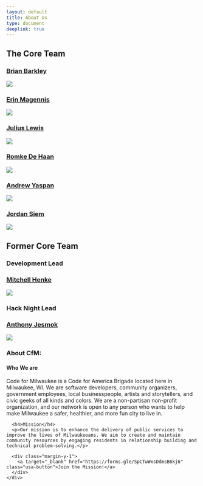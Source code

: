 ```yaml
---
layout: default
title: About Us
type: document
deeplink: true
---
```


<div class="grid-container">
   <div class="grid-row">
      <div class="mobile-lg:grid-col-8">
        <h2>The Core Team</h2>
      </div>
    </div>
   <div class="grid-row grid-gap-1">
        <div class="mobile-lg:grid-col-3">
             <h3><a href="https://www.linkedin.com/in/barkleybg/">Brian Barkley</a></h3>
            </div>
         <div class="mobile-lg:grid-col-3">
            <div class="headshot_back">
                <img class ="headshot-img " src="images/headshots/Brian.jpg">
             </div>
         </div>
         <div class="mobile-lg:grid-col-3">
             <h3><a href="https://www.linkedin.com/in/erinmagennis/">Erin Magennis</a></h3>
            </div>
         <div class="mobile-lg:grid-col-3">
            <div class="headshot_back">
                <img class ="headshot-img " src="images/headshots/Erin M. Headshot.JPG">
            </div>
        </div>
    </div>


   <div class="grid-row grid-gap-1 margin-top-2">
        <div class="mobile-lg:grid-col-3">
            <h3><a href="https://www.linkedin.com/in/jlewis3313/">Julius Lewis</a></h3>
        </div>
        <div class="mobile-lg:grid-col-3">
            <div class="headshot_back">
                <img class ="headshot-img " src="images/headshots/julius.jpg">
            </div>
         </div>
         <div class="mobile-lg:grid-col-3">
            <h3><a href="https://www.linkedin.com/in/romkedehaan/">Romke De Haan</a></h3>
            </div>
            <div class="mobile-lg:grid-col-3">
            <div class="headshot_back">
                <img class ="headshot-img " src="images/headshots/Romke-de-Haan-Preferred.jpg">
            </div>
        </div>
     </div>
     <div class="grid-row grid-gap-1 margin-top-2">
       <div class="mobile-lg:grid-col-3">
            <h3><a href="https://www.linkedin.com/in/andrew-yaspan/">Andrew Yaspan</a></h3>
            </div>
            <div class="mobile-lg:grid-col-3">
            <div class="headshot_back">
                <img class ="headshot-img " src="images/headshots/Andrew.jpg">
            </div>
        </div>
        <div class="mobile-lg:grid-col-3">
            <h3><a href="https://www.linkedin.com/in/jordan-siem/">Jordan Siem</a></h3>
            </div>
            <div class="mobile-lg:grid-col-3">
            <div class="headshot_back">
                <img class ="headshot-img " src="images/headshots/jordan.png">
            </div>
     </div>
    </div>
    
</div>

<div class="grid-container">
   <div class="grid-row">
     <div class="mobile-lg:grid-col-8">
      <h2>Former Core Team</h2>
    </div>

 <div class="grid-row grid-gap-1 margin-top-2">
      <div class="mobile-lg:grid-col-3">
        <h3>Development Lead</h3>
        <h3><a href="https://www.linkedin.com/in/jlewis3313/">Mitchell Henke</a></h3>
      </div>
     <div class="mobile-lg:grid-col-3">
        <div class="headshot_back">
         <img class ="headshot-img " src="images/headshots/mitch_headshot.jpg">
       </div>
    </div>
    <div class="mobile-lg:grid-col-3">
      <h3>Hack Night Lead</h3>
      <h3><a href="https://www.linkedin.com/in/jesmok/">Anthony Jesmok</a></h3>
    </div>
    <div class="mobile-lg:grid-col-3">
       <div class="headshot_back">
        <img class ="headshot-img " src="images/headshots/Anthony Jesmok.jpeg">
      </div>
    </div>
    
  </div>

  
  <div class="grid-row">
    <div class="mobile-lg:grid-col-8">
      <h3>About CfM:</h3>
      <h4>Who We are</h4>
      <p>Code for Milwaukee is a Code for America Brigade located here in Milwaukee, WI. We are software developers, community organizers, government employees, local businesspeople, artists and storytellers, and civic geeks of all kinds and colors. We are a non-partisan non-profit organization, and our network is open to any person who wants to help make Milwaukee a safer, healthier, and more fun city to live in.</p>

      <h4>Mission</h4>
      <p>Our mission is to enhance the delivery of public services to improve the lives of Milwaukeeans. We aim to create and maintain community resources by engaging residents in relationship building and technical problem-solving.</p>

      <div class="margin-y-1">
        <a target="_blank" href="https://forms.gle/SpCTwWxsDdmsB6kj6" class="usa-button">Join the Mission!</a>
      </div>
    </div>
  </div>
</div>

<!-- ## Open Positions
### Treasurer

#### Opportunity: 

Code for Milwaukee (CfM) is looking for a Treasurer to help guide the financial side of our non-profit efforts. This is an unpaid, volunteer position. The Treasurer is a member of the CfM Core Team, and will report primarily to Brigade Captain Andrew Yaspan. To apply please fill out [this brief form](https://docs.google.com/forms/d/e/1FAIpQLSdFK33qZQOhhGHSHFsMyidTgPU_kIOt6TBD7xirXUI_OaQXvw/viewform). Application is due by Sunday, November 10th at 11:59pm. 

#### Roles and responsibilities:

At current, roles and responsibilities include:

- Managing receipts, budget, and bank account, and disbursing funds. 
- Helping to arrange food at CfM’s major events (like our monthly Hack Nights)
- Securing sponsorship or grants: 
    - For CfM’s major events
    - For project infrastructure (paying for web hosting or services like AWS) 
- Planning for future financial needs (larger events, growth objectives, etc)
- Collaborating with other CfM Core Team members
- Innovating on the above items to make planning and funding as streamlined as possible
- Assisting in upgrading our financial infrastructure 
     - CfM is exploring options to become a 501(c)3 or other protected non-profit status. Applicants for the Treasurer position should also be prepared to help CfM to apply for protected status and to operate under this status.
- Attending our major events (e.g., monthly Hack Nights) whenever possible


#### Estimated hours: 
Often 5-15 hours in a typical month (but can be as low as 1 hour if you help us to get our finances in order)

#### Desired competencies:

- Balancing a budget
- Fundraising 
- Good electronic communication 
- Nice human 
- **Coding and Programming skills are** *NOT* **required for this position.** 

#### Benefits:
Through this role, you will have a direct impact on improving the lives of people in Milwaukee and help ensure that Code for Milwaukee’s initiatives can be sustainable to have a lasting impact. This position can additionally serve as a stepping stone to further connections within technology, politics, and the non-profit sector at large. -->